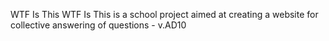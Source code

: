 WTF Is This
WTF Is This is a school project aimed at creating a website for collective answering of questions - v.AD10